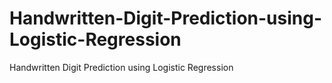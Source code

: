 # Handwritten-Digit-Prediction-using-Logistic-Regression
Handwritten Digit Prediction using Logistic Regression
